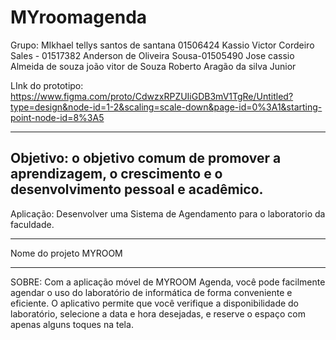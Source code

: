 # MYroomagenda
Grupo: 
MIkhael tellys santos de santana 01506424
Kassio Victor Cordeiro Sales - 01517382
Anderson de Oliveira Sousa-01505490
Jose cassio Almeida de souza
joão vitor de Souza
Roberto Aragão da silva Junior

LInk do prototipo: https://www.figma.com/proto/CdwzxRPZUIiGDB3mV1TgRe/Untitled?type=design&node-id=1-2&scaling=scale-down&page-id=0%3A1&starting-point-node-id=8%3A5


-----------------------------------------------------------------------------------
Objetivo: o objetivo comum de promover a aprendizagem, o crescimento e o desenvolvimento pessoal e acadêmico. 
----------------------------------------------------------------------------------

Aplicação: Desenvolver uma Sistema de Agendamento para o laboratorio da faculdade.

---------------------------------------------------------------------------------
Nome do projeto MYROOM

----------------------------------------------------------------------------------

SOBRE:
Com a aplicação móvel de MYROOM Agenda, você pode facilmente agendar o uso do laboratório de informática de forma conveniente e eficiente. O aplicativo permite que você verifique a disponibilidade do laboratório, selecione a data e hora desejadas, e reserve o espaço com apenas alguns toques na tela.
